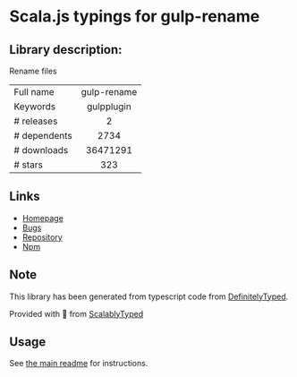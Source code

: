
# Scala.js typings for gulp-rename


## Library description:
Rename files

|                    |                 |
| ------------------ | :-------------: |
| Full name          | gulp-rename |
| Keywords           | gulpplugin |
| # releases         | 2 |
| # dependents       | 2734 |
| # downloads        | 36471291 |
| # stars            | 323 |

## Links
- [Homepage](https://github.com/hparra/gulp-rename)
- [Bugs](https://github.com/hparra/gulp-rename/issues)
- [Repository](https://github.com/hparra/gulp-rename)
- [Npm](https://www.npmjs.com/package/gulp-rename)
    


## Note
This library has been generated from typescript code from [DefinitelyTyped](https://definitelytyped.org).

Provided with :purple_heart: from [ScalablyTyped](https://github.com/oyvindberg/ScalablyTyped)

## Usage
See [the main readme](../../readme.md) for instructions.


